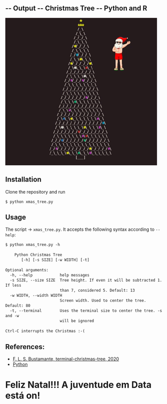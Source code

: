 ## -- Output -- Christmas Tree -- Python and R
![screen](hXmas.gif?raw=true "screen")

## Installation

Clone the repository and run

```
$ python xmas_tree.py
```

## Usage

The script -> `xmas_tree.py`. It accepts the following syntax according to `--help`:

```
$ python xmas_tree.py -h

    Python Christmas Tree
       [-h] [-s SIZE] [-w WIDTH] [-t]

Optional arguments:
  -h, --help            help messages
  -s SIZE, --size SIZE  Tree height. If even it will be subtracted 1. If less
                        than 7, considered 5. Default: 13
  -w WIDTH, --width WIDTH
                        Screen width. Used to center the tree. Default: 80
  -t, --terminal        Uses the terminal size to center the tree. -s and -w
                        will be ignored

Ctrl-C interrupts the Christmas :-(
```

## References:
* [F. L. S. Bustamante, terminal-christmas-tree, 2020](https://github.com/chicolucio/terminal-christmas-tree)
* [Python](https://www.python.org/doc/)

# Feliz Natal!!! A juventude em Data está on!
